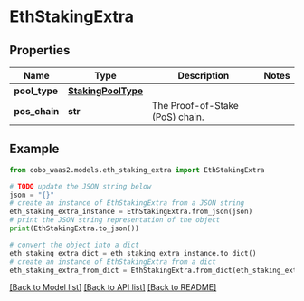 # EthStakingExtra


## Properties

Name | Type | Description | Notes
------------ | ------------- | ------------- | -------------
**pool_type** | [**StakingPoolType**](StakingPoolType.md) |  | 
**pos_chain** | **str** | The Proof-of-Stake (PoS) chain. | 

## Example

```python
from cobo_waas2.models.eth_staking_extra import EthStakingExtra

# TODO update the JSON string below
json = "{}"
# create an instance of EthStakingExtra from a JSON string
eth_staking_extra_instance = EthStakingExtra.from_json(json)
# print the JSON string representation of the object
print(EthStakingExtra.to_json())

# convert the object into a dict
eth_staking_extra_dict = eth_staking_extra_instance.to_dict()
# create an instance of EthStakingExtra from a dict
eth_staking_extra_from_dict = EthStakingExtra.from_dict(eth_staking_extra_dict)
```
[[Back to Model list]](../README.md#documentation-for-models) [[Back to API list]](../README.md#documentation-for-api-endpoints) [[Back to README]](../README.md)


